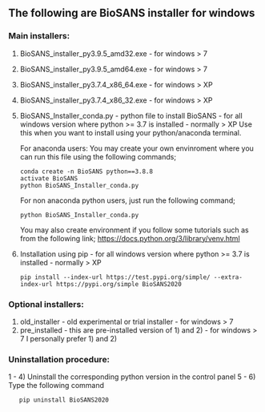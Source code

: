 ## The following are BioSANS installer for windows

### Main installers:

1) BioSANS_installer_py3.9.5_amd32.exe   - for windows > 7
2) BioSANS_installer_py3.9.5_amd64.exe   - for windows > 7
3) BioSANS_installer_py3.7.4_x86_64.exe  - for windows > XP
4) BioSANS_installer_py3.7.4_x86_32.exe  - for windows > XP
5) BioSANS_Installer_conda.py - python file to install BioSANS - 
   for all windows version where python >= 3.7 is installed - normally > XP
   Use this when you want to install using your python/anaconda terminal. 

   For anaconda users:
   You may create your own envinroment where you can run this file using the following commands;

       conda create -n BioSANS python==3.8.8
       activate BioSANS
       python BioSANS_Installer_conda.py

   For non anaconda python users, just run the following command;
   
       python BioSANS_Installer_conda.py

   You may also create environment if you follow some tutorials such as from the following link;
   https://docs.python.org/3/library/venv.html 
6) Installation using pip - for all windows version where python >= 3.7 is installed - normally > XP

       pip install --index-url https://test.pypi.org/simple/ --extra-index-url https://pypi.org/simple BioSANS2020

### Optional installers:

1) old_installer - old experimental or trial installer          - for windows > 7
2) pre_installed - this are pre-installed version of 1) and 2)  - for windows > 7
   I personally prefer 1) and 2)
	   
### Uninstallation procedure:

1 - 4) Uninstall the corresponding python version in the control panel
5 - 6) Type the following command

       pip uninstall BioSANS2020
